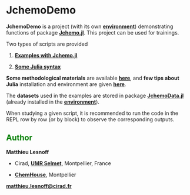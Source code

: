 # JchemoDemo

**JchemoDemo** is a project (with its own [**environment**](https://github.com/mlesnoff/JchemoDemo/blob/master/Project.toml)) demonstrating functions 
of package [**Jchemo.jl**](https://github.com/mlesnoff/Jchemo.jl). This project can be used for trainings. 

Two types of scripts are provided

1. [**Examples with Jchemo.jl**](https://github.com/mlesnoff/JchemoDemo/tree/main/src/Jchemo_Examples)

2. [**Some Julia syntax**](https://github.com/mlesnoff/JchemoDemo/tree/main/src/Julia_Misc)

**Some methodological materials** are available [**here**](https://github.com/mlesnoff/JchemoDemo/tree/main/docs), and **few tips about Julia** installation and environment are given [**here**](https://github.com/mlesnoff/JchemoDemo/blob/main/src/Julia_Misc/config.md).

The **datasets** used in the examples are stored in package [**JchemoData.jl**](https://github.com/mlesnoff/JchemoData.jl) (already installed in the [**environment**](https://github.com/mlesnoff/JchemoDemo/blob/master/Project.toml)).

When studying a given script, it is recommended to run the code in the REPL row by row (or by block) to observe the corresponding outputs. 

## <span style="color:green"> **Author** </span> 

**Matthieu Lesnoff**

- Cirad, [**UMR Selmet**](https://umr-selmet.cirad.fr/en), Montpellier, France

- [**ChemHouse**](https://www.chemproject.org/ChemHouse), Montpellier

**matthieu.lesnoff@cirad.fr**



